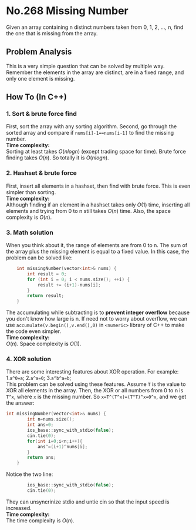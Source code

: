 No.268 Missing Number
=========
Given an array containing n distinct numbers taken from 0, 1, 2, ..., n, find the one that is missing from the array.

## Problem Analysis  

This is a very simple question that can be solved by multiple way. Remember the elements in the array are distinct, are in a fixed range, and only one element is missing.  

## How To (In C++)
### 1. Sort & brute force find
First, sort the array with any sorting algorithm. Second, go through the sorted array and compare if `nums[i]-1==nums[i-1]` to find the missing number.  
**Time complexity:**  
Sorting at least takes $O(nlogn)$ (except trading space for time). Brute force finding takes $O(n)$. So totally it is $O(nlogn)$.  

### 2. Hashset & brute force
First, insert all elements in a hashset, then find with brute force. This is even simpler than sorting.  
**Time complexity:**  
Although finding if an element in a hashset takes only $O(1)$ time, inserting all elements and trying from 0 to n still takes $O(n)$ time. Also, the space complexity is $O(n)$.  

### 3. Math solution  
When you think about it, the range of elements are from 0 to n. The sum of the array plus the missing element is equal to a fixed value. In this case, the problem can be solved like:  
```C++
    int missingNumber(vector<int>& nums) {
        int result = 0;
        for (int i = 0; i < nums.size(); ++i) {
            result += (i+1)-nums[i];
        }
        return result;
    }
```
The accumulating while subtracting is to **prevent integer overflow** because you don't know how large is n. If need not to worry about overflow, we can use `accumulate(v.begin(),v.end(),0)` in `<numeric>` library of C++ to make the code even simpler.  
**Time complexity:**  
$O(n)$. Space complexity is $O(1)$.

### 4. XOR solution
There are some interesting features about XOR operation. For example:
1.`a^0=a`;
2.`a^a=0`;
3.`a^b^a=b`;  
This problem can be solved using these features. Assume `T` is the value to XOR all elements in the array. Then, the XOR or all numbers from 0 to n is `T^x`, where `x` is the missing number. So `x=T^(T^x)=(T^T)^x=0^x`, and we get the answer:  
```C++
int missingNumber(vector<int>& nums) {
        int n=nums.size();
        int ans=0;
        ios_base::sync_with_stdio(false);
        cin.tie(0);
        for(int i=0;i<n;i++){
            ans^=(i+1)^nums[i];
        }
        return ans;
    }
```
Notice the two line:  
```C++
        ios_base::sync_with_stdio(false);
        cin.tie(0);
```
They can unsyncrinize stdio and untie cin so that the input speed is increased.  
**Time complexity:**  
The time complexity is $O(n)$.




